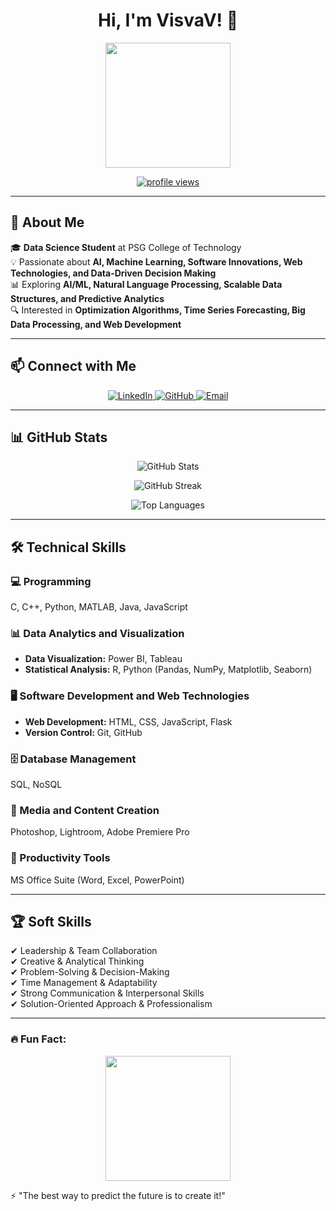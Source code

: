 <h1 align="center">Hi, I'm VisvaV! 👋</h1>

<p align="center">
  <img src="https://media.giphy.com/media/j0eRJzyHejeLugMF04/giphy.gif" width="200" height="200"/>
</p>

<p align="center">
  <a href="https://github.com/VisvaV">
    <img src="https://komarev.com/ghpvc/?username=VisvaV&label=Profile%20Views&color=0e75b6&style=flat" alt="profile views" />
  </a>
</p>

---

## 🚀 About Me  
🎓 **Data Science Student** at PSG College of Technology  
💡 Passionate about **AI, Machine Learning, Software Innovations, Web Technologies, and Data-Driven Decision Making**  
📊 Exploring **AI/ML, Natural Language Processing, Scalable Data Structures, and Predictive Analytics**  
🔍 Interested in **Optimization Algorithms, Time Series Forecasting, Big Data Processing, and Web Development**  

---

## 📫 Connect with Me  
<p align="center">
  <a href="https://www.linkedin.com/in/visvav">
    <img src="https://img.shields.io/badge/-LinkedIn-blue?style=flat&logo=Linkedin&logoColor=white" alt="LinkedIn" />
  </a>
  <a href="https://github.com/VisvaV">
    <img src="https://img.shields.io/badge/-GitHub-000?style=flat&logo=GitHub&logoColor=white" alt="GitHub" />
  </a>
  <a href="mailto:visvafelix2005@gmail.com">
    <img src="https://img.shields.io/badge/Email-visvafelix2005%40gmail.com-red?style=flat&logo=gmail&logoColor=white" alt="Email" />
  </a>
</p>

---

## 📊 GitHub Stats  
<p align="center">
  <img src="https://github-readme-stats.vercel.app/api?username=VisvaV&show_icons=true&theme=tokyonight" alt="GitHub Stats" />
</p>

<p align="center">
  <img src="https://github-readme-streak-stats.herokuapp.com/?user=VisvaV&theme=tokyonight" alt="GitHub Streak" />
</p>

<p align="center">
  <img src="https://github-readme-stats.vercel.app/api/top-langs/?username=VisvaV&layout=compact&theme=tokyonight" alt="Top Languages" />
</p>

---

## 🛠️ Technical Skills  

### 💻 Programming  
C, C++, Python, MATLAB, Java, JavaScript  

### 📊 Data Analytics and Visualization  
- **Data Visualization:** Power BI, Tableau  
- **Statistical Analysis:** R, Python (Pandas, NumPy, Matplotlib, Seaborn)  

### 🖥️ Software Development and Web Technologies  
- **Web Development:** HTML, CSS, JavaScript, Flask  
- **Version Control:** Git, GitHub  

### 🗄️ Database Management  
SQL, NoSQL  

### 🎨 Media and Content Creation  
Photoshop, Lightroom, Adobe Premiere Pro  

### 📂 Productivity Tools  
MS Office Suite (Word, Excel, PowerPoint)  

---

## 🏆 Soft Skills  

✔ Leadership & Team Collaboration  
✔ Creative & Analytical Thinking  
✔ Problem-Solving & Decision-Making  
✔ Time Management & Adaptability  
✔ Strong Communication & Interpersonal Skills  
✔ Solution-Oriented Approach & Professionalism  

---

### 🔥 **Fun Fact:**  
<p align="center">
  <img src="https://media.giphy.com/media/l1J9EdzfOSgfyueLm/giphy.gif" width="200"/>
</p>
⚡ "The best way to predict the future is to create it!"  
